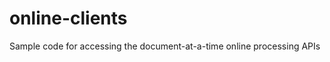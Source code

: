 online-clients
==============

Sample code for accessing the document-at-a-time online processing APIs
